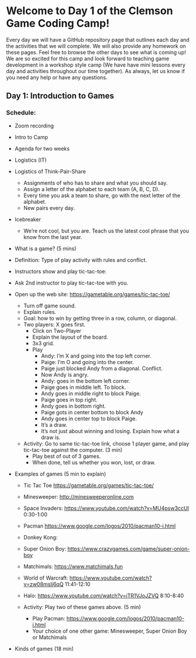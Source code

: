 
# Welcome to Day 1 of the Clemson Game Coding Camp!

Every day we will have a GitHub repository page that outlines each day and the activities that we will complete.  We will also provide any homework on these pages.  Feel free to browse the other days to see what is coming up! We are so excited for this camp and look forward to teaching game development in a workshop style camp (We have have mini lessons every day and activities throughout our time together).  As always, let us know if you need any help or have any questions.  

## Day 1: Introduction to Games
### Schedule:
- Zoom recording 
- Intro to Camp 
- Agenda for two weeks 
- Logistics (IT) 
- Logistics of Think-Pair-Share 
  - Assignments of who has to share and what you should say. 
  - Assign a letter of the alphabet to each team (A, B, C, D). 
  - Every time you ask a team to share, go with the next letter of the alphabet. 
  - New pairs every day. 
- Icebreaker
  - We’re not cool, but you are. Teach us the latest cool phrase that you know from the last year. 
- What is a game? (5 mins) 

- Definition: Type of play activity with rules and conflict. 

- Instructors show and play tic-tac-toe: 

- Ask 2nd instructor to play tic-tac-toe with you. 

- Open up the web site: https://gametable.org/games/tic-tac-toe/ 

  - Turn off game sound. 
  - Explain rules. 
  - Goal: how to win by getting three in a row, column, or diagonal. 
  - Two players: X goes first. 
    - Click on Two-Player 
    - Explain the layout of the board. 
    - 3x3 grid. 
    - Play
      - Andy: I’m X and going into the top left corner. 
      - Paige: I’m O and going into the center. 
      - Paige just blocked Andy from a diagonal. Conflict. 
      - Now Andy is angry. 
      - Andy: goes in the bottom left corner. 
      - Paige goes in middle left. To block. 
      - Andy goes in middle right to block Paige. 
      - Paige goes in top right. 
      - Andy goes in bottom right. 
      - Paige gots in center bottom to block Andy 
      - Andy goes in center top to block Paige. 
      - It’s a draw. 
      - It’s not just about winning and losing. Explain how what a draw is. 
  - Activity: Go to same tic-tac-toe link, choose 1 player game, and play tic-tac-toe against the computer. (3 min) 
    - Play best of out of 3 games. 
    - When done, tell us whether you won, lost, or draw. 

- Examples of games (5 min to explain) 

  - Tic Tac Toe https://gametable.org/games/tic-tac-toe/ 
  - Minesweeper: http://minesweeperonline.com 
  - Space Invaders: https://www.youtube.com/watch?v=MU4psw3ccUI 0:30-1:00 
  - Pacman https://www.google.com/logos/2010/pacman10-i.html 
  - Donkey Kong: 
  - Super Onion Boy: https://www.crazygames.com/game/super-onion-boy 
  - Matchimals: https://www.matchimals.fun 
  - World of Warcraft: https://www.youtube.com/watch?v=zw08msIj6qQ 11:41-12:10 
  - Halo: https://www.youtube.com/watch?v=iTR1VJoJZVQ 8:10-8:40 

  - Activity: Play two of these games above. (5 min) 
    - Play Pacman: https://www.google.com/logos/2010/pacman10-i.html 
    - Your choice of one other game: Minesweeper, Super Onion Boy or Matchimals

- Kinds of games (18 min) 
